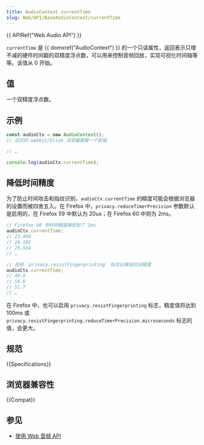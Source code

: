```yaml
---
title: AudioContext.currentTime
slug: Web/API/BaseAudioContext/currentTime
---
```


{{ APIRef("Web Audio API") }}

`currentTime` 是 {{ domxref("AudioContext") }} 的一个只读属性，返回表示只增不减的硬件时间戳的双精度浮点数，可以用来控制音频回放，实现可视化时间轴等等。该值从 0 开始。

## 值

一个双精度浮点数。

## 示例

```js
const audioCtx = new AudioContext();
// 旧式的 webkit/blink 浏览器需要一个前缀

// …

console.log(audioCtx.currentTime);
```

## 降低时间精度

为了防止时间攻击和指纹识别，`audioCtx.currentTime` 的精度可能会根据浏览器的设置而被四舍五入。在 Firefox 中，`privacy.reduceTimerPrecision` 参数默认是启用的，在 Firefox 59 中默认为 20us；在 Firefox 60 中则为 2ms。

```js
// Firefox 60 中时间精度降低到了 2ms
audioCtx.currentTime;
// 23.404
// 24.192
// 25.514
// …

// 启用 `privacy.resistFingerprinting` 标志以降低时间精度
audioCtx.currentTime;
// 49.8
// 50.6
// 51.7
// …
```

在 Firefox 中，也可以启用 `privacy.resistFingerprinting` 标志，精度值将达到 100ms 或 `privacy.resistFingerprinting.reduceTimerPrecision.microseconds` 标志的值，会更大。

## 规范

{{Specifications}}

## 浏览器兼容性

{{Compat}}

## 参见

- [使用 Web 音频 API](/zh-CN/docs/Web_Audio_API/Using_Web_Audio_API)
